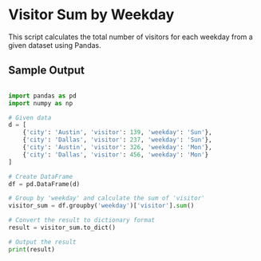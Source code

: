 # Visitor Sum by Weekday

This script calculates the total number of visitors for each weekday from a given dataset using Pandas.

## Sample Output

```python

import pandas as pd
import numpy as np

# Given data
d = [
    {'city': 'Austin', 'visitor': 139, 'weekday': 'Sun'},
    {'city': 'Dallas', 'visitor': 237, 'weekday': 'Sun'},
    {'city': 'Austin', 'visitor': 326, 'weekday': 'Mon'},
    {'city': 'Dallas', 'visitor': 456, 'weekday': 'Mon'}
]

# Create DataFrame
df = pd.DataFrame(d)

# Group by 'weekday' and calculate the sum of 'visitor'
visitor_sum = df.groupby('weekday')['visitor'].sum()

# Convert the result to dictionary format
result = visitor_sum.to_dict()

# Output the result
print(result)
